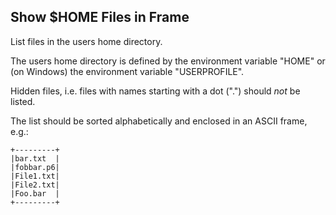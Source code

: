 Show $HOME Files in Frame
-------------------------

List files in the users home directory.

The users home directory is defined by the environment variable "HOME"
or (on Windows) the environment variable "USERPROFILE".

Hidden files, i.e. files with names starting with a dot (".") should
*not* be listed.

The list should be sorted alphabetically and enclosed in an ASCII frame, e.g.:

    +---------+
    |bar.txt  |
    |fobbar.p6|
    |File1.txt|
    |File2.txt|
    |Foo.bar  |
    +---------+

